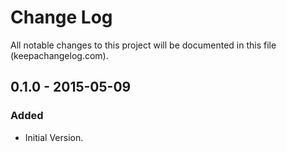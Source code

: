 # Change Log
All notable changes to this project will be documented in this file (keepachangelog.com).

## 0.1.0 - 2015-05-09
### Added
- Initial Version.
